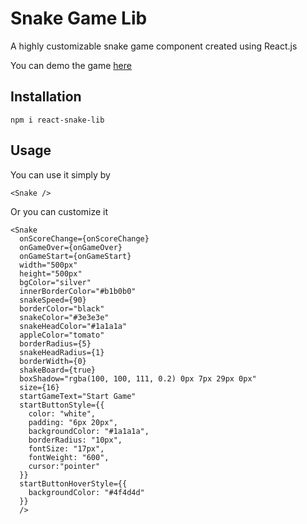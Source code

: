 # Snake Game Lib

A highly customizable snake game component created using React.js

You can demo the game <a targer="_blank" href="https://react-snake-lib-demo.netlify.app/">here</a>

## Installation

```
npm i react-snake-lib
```

## Usage
You can use it simply by 
```
<Snake />
```
Or you can customize it

```
<Snake
  onScoreChange={onScoreChange}
  onGameOver={onGameOver}
  onGameStart={onGameStart}
  width="500px"
  height="500px"
  bgColor="silver"
  innerBorderColor="#b1b0b0"
  snakeSpeed={90}
  borderColor="black"
  snakeColor="#3e3e3e"
  snakeHeadColor="#1a1a1a"
  appleColor="tomato"
  borderRadius={5}
  snakeHeadRadius={1}
  borderWidth={0}
  shakeBoard={true}
  boxShadow="rgba(100, 100, 111, 0.2) 0px 7px 29px 0px"
  size={16}
  startGameText="Start Game"
  startButtonStyle={{
    color: "white",
    padding: "6px 20px",
    backgroundColor: "#1a1a1a",
    borderRadius: "10px",
    fontSize: "17px",
    fontWeight: "600",
    cursor:"pointer"
  }}
  startButtonHoverStyle={{
    backgroundColor: "#4f4d4d"
  }}
  />
```
